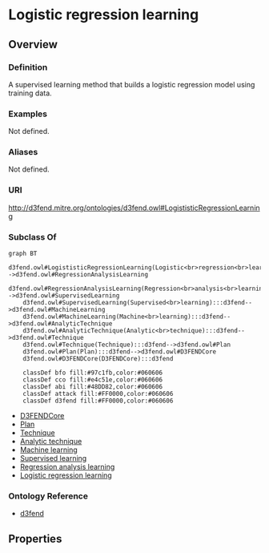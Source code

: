 # Logistic regression learning

## Overview

### Definition
A supervised learning method that builds a logistic regression model using training data.

### Examples
Not defined.

### Aliases
Not defined.

### URI
http://d3fend.mitre.org/ontologies/d3fend.owl#LogististicRegressionLearning

### Subclass Of
```mermaid
graph BT
    d3fend.owl#LogististicRegressionLearning(Logistic<br>regression<br>learning):::d3fend-->d3fend.owl#RegressionAnalysisLearning
    d3fend.owl#RegressionAnalysisLearning(Regression<br>analysis<br>learning):::d3fend-->d3fend.owl#SupervisedLearning
    d3fend.owl#SupervisedLearning(Supervised<br>learning):::d3fend-->d3fend.owl#MachineLearning
    d3fend.owl#MachineLearning(Machine<br>learning):::d3fend-->d3fend.owl#AnalyticTechnique
    d3fend.owl#AnalyticTechnique(Analytic<br>technique):::d3fend-->d3fend.owl#Technique
    d3fend.owl#Technique(Technique):::d3fend-->d3fend.owl#Plan
    d3fend.owl#Plan(Plan):::d3fend-->d3fend.owl#D3FENDCore
    d3fend.owl#D3FENDCore(D3FENDCore):::d3fend
    
    classDef bfo fill:#97c1fb,color:#060606
    classDef cco fill:#e4c51e,color:#060606
    classDef abi fill:#48DD82,color:#060606
    classDef attack fill:#FF0000,color:#060606
    classDef d3fend fill:#FF0000,color:#060606
```

- [D3FENDCore](/docs/ontology/reference/model/D3FENDCore/D3FENDCore.md)
- [Plan](/docs/ontology/reference/model/D3FENDCore/Plan/Plan.md)
- [Technique](/docs/ontology/reference/model/D3FENDCore/Plan/Technique/Technique.md)
- [Analytic technique](/docs/ontology/reference/model/D3FENDCore/Plan/Technique/Analytic%20technique/Analytic%20technique.md)
- [Machine learning](/docs/ontology/reference/model/D3FENDCore/Plan/Technique/Analytic%20technique/Machine%20learning/Machine%20learning.md)
- [Supervised learning](/docs/ontology/reference/model/D3FENDCore/Plan/Technique/Analytic%20technique/Machine%20learning/Supervised%20learning/Supervised%20learning.md)
- [Regression analysis learning](/docs/ontology/reference/model/D3FENDCore/Plan/Technique/Analytic%20technique/Machine%20learning/Supervised%20learning/Regression%20analysis%20learning/Regression%20analysis%20learning.md)
- [Logistic regression learning](/docs/ontology/reference/model/D3FENDCore/Plan/Technique/Analytic%20technique/Machine%20learning/Supervised%20learning/Regression%20analysis%20learning/Logistic%20regression%20learning/Logistic%20regression%20learning.md)


### Ontology Reference
- [d3fend](http://d3fend.mitre.org/ontologies/d3fend.owl#)

## Properties
